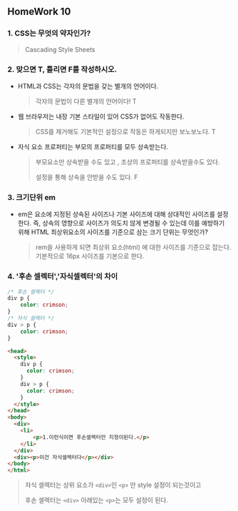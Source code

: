 ## HomeWork 10

### 1. CSS는 무엇의 약자인가?

>Cascading Style Sheets



### 2. 맞으면 T, 틀리면 F를 작성하시오.

* HTML과 CSS는 각자의 문법을 갖는 별개의 언어이다.

  > 각자의 문법이 다른 별개의 언어이다! T

* 웹 브라우저는 내장 기본 스타일이 있어 CSS가 없어도 작동한다.

  > CSS를 제거해도 기본적인 설정으로 작동은 하게되지만 보노보노다. T

* 자식 요소 프로퍼티는 부모의 프로퍼티를 모두 상속받는다.

  >부모요소만 상속받을 수도 있고 , 조상의 프로퍼티를 상속받을수도 있다.
  >
  >설정을 통해 상속을 안받을 수도 있다. F



### 3. 크기단위 em

* em은 요소에 지정된 상속된 사이즈나 기본 사이즈에 대해 상대적인 사이즈를 설정한다. 즉, 상속의 영향으로 사이즈가 의도치 않게 변경될 수 있는데 이를 예방하기 위해 HTML 최상위요소의 사이즈를 기준으로 삼는 크기 단위는 무엇인가?

  >rem을 사용하게 되면 최상위 요소(html) 에 대한 사이즈를 기준으로 잡는다. 기본적으로 16px 사이즈를 기본으로 한다.



### 4. '후손 셀렉터','자식셀렉터'의 차이

```CSS
/* 후손 셀렉터 */
div p {
	color: crimson;
}
/* 자식 셀렉터 */
div > p {
	color: crimson;
}
```

```HTML
<head>
  <style>
    div p {
      color: crimson;
    }
    div > p {
      color: crimson;
    }
  </style>
</head>
<body>
  <div>
    <li>
    	<p>1.이런식이면 후손셀렉터만 지정이된다.</p>
    </li>
  </div>
  <div><p>이건 자식셀렉터다</p></div>
</body>
</html>
```

> 자식 셀렉터는 상위 요소가 `<div>`인 `<p>` 만 style 설정이 되는것이고
>
> 후손 셀렉터는 `<div>` 아래있는 `<p>`는 모두 설정이 된다.